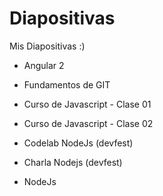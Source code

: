 # Diapositivas

Mis Diapositivas :)

+ Angular 2

+ Fundamentos de GIT

+ Curso de Javascript - Clase 01

+ Curso de Javascript - Clase 02

* Codelab NodeJs (devfest)

* Charla Nodejs (devfest)

* NodeJs
